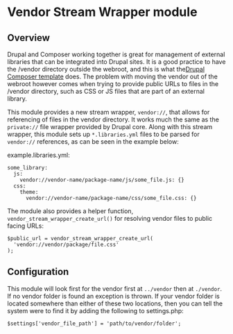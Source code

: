 # Vendor Stream Wrapper module #

## Overview ##
Drupal and Composer working together is great for management of external
libraries that can be integrated into Drupal sites. It is a good practice to
have the /vendor directory outside the webroot, and this is what the[Drupal
Composer template](https://github.com/drupal-composer/drupal-project) does. The
problem with moving the vendor out of the webroot however comes when trying to
provide public URLs to files in the /vendor directory, such as CSS or JS files
that are part of an external library.

This module provides a new stream wrapper, `vendor://`, that allows for
referencing of files in the vendor directory. It works much the same as the
`private://` file wrapper provided by Drupal core. Along with this
stream wrapper, this module sets up `*.libraries.yml` files to be parsed for
`vendor://` references, as can be seen in the example below:

example.libraries.yml:
```
some_library:
  js:
    vendor://vendor-name/package-name/js/some_file.js: {}
  css:
    theme:
      vendor://vendor-name/package-name/css/some_file.css: {}
```

The module also provides a helper function, `vendor_stream_wrapper_create_url()`
for resolving vendor files to public facing URLs:

```
$public_url = vendor_stream_wrapper_create_url(
  'vendor://vendor/package/file.css'
);
```

## Configuration ##
This module will look first for the vendor first at `../vendor` then at
`./vendor`. If no vendor folder is found an exception is thrown. If your vendor
folder is located somewhere than either of these two locations, then you can
tell the system were to find it by adding the following to settings.php:

```
$settings['vendor_file_path'] = 'path/to/vendor/folder';
```
